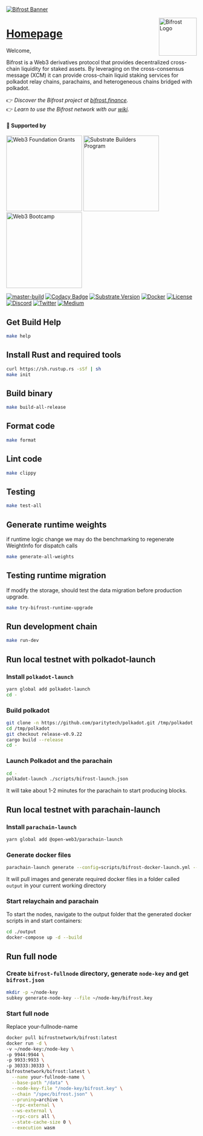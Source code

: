<a href="https://bifrost.finance"><img align="center" src="./docs/res/readme/bifrost-banner.svg" alt="Bifrost Banner"/></a>

<a href="https://bifrost.finance"><img align="right" width="100" src="./docs/res/readme/bifrost-black-logo.svg" alt="Bifrost Logo"/></a>

<h1 align="left"><a href="https://bifrost.finance">Homepage</a></h1>

Welcome,

Bifrost is a Web3 derivatives protocol that provides decentralized cross-chain liquidity for staked assets. By leveraging on the cross-consensus message (XCM) it can provide cross-chain liquid staking services for polkadot relay chains, parachains, and heterogeneous chains bridged with polkadot.

👉 *Discover the Bifrost project at [bifrost.finance](https://bifrost.finance/).*  
👉 *Learn to use the Bifrost network with our [wiki](https://wiki.bifrost.finance/network).*  

<h4>🐣 Supported by</h4>

<p align="left">
  <a href="https://web3.foundation/grants"><img src="docs/res/readme/web3-foundation-grant.svg" width="200" alt="Web3 Foundation Grants"></a>
  <a href="https://www.substrate.io/builders-program"><img src="docs/res/readme/substrate-builder.svg" width="200" alt="Substrate Builders Program"></a>
  <a href="https://bootcamp.web3.foundation/"><img src="docs/res/readme/web3-bootcamp.svg" width="200" alt="Web3 Bootcamp"></a>
</p>

[![master-build](https://img.shields.io/github/workflow/status/bifrost-finance/bifrost/master-build/master)](https://github.com/bifrost-finance/bifrost/actions)
[![Codacy Badge](https://app.codacy.com/project/badge/Grade/acec53276777415593c2b02b2200f62e)](https://www.codacy.com/gh/bifrost-finance/bifrost?utm_source=github.com&amp;utm_medium=referral&amp;utm_content=bifrost-finance/bifrost&amp;utm_campaign=Badge_Grade)
[![Substrate Version](https://img.shields.io/badge/Substrate-3.0.0-brightgreen?logo=Parity%20Substrate)](https://github.com/paritytech/substrate)
[![Docker](https://img.shields.io/badge/Docker-v0.4.0-brightgreen?logo=Docker)](https://hub.docker.com/repository/docker/bifrostnetwork/bifrost)
[![License](https://img.shields.io/github/license/bifrost-finance/bifrost?color=blue)](https://github.com/bifrost-finance/bifrost/blob/master/LICENSE)
[![Discord](https://img.shields.io/badge/-Discord-5c5c5c?logo=Discord)](https://discord.gg/bifrost-finance)
[![Twitter](https://img.shields.io/badge/-Twitter-5c5c5c?logo=Twitter)](https://twitter.com/bifrost_finance)
[![Medium](https://img.shields.io/badge/-Medium-5c5c5c?logo=Medium)](https://medium.com/bifrost-finance)

## Get Build Help

```sh
make help
```

## Install Rust and required tools

```bash
curl https://sh.rustup.rs -sSf | sh
make init
```

## Build binary

```bash
make build-all-release
```

## Format code

```sh
make format
```

## Lint code

```sh
make clippy
```

## Testing

```bash
make test-all
```

## Generate runtime weights

if runtime logic change we may do the benchmarking to regenerate WeightInfo for dispatch calls

```bash
make generate-all-weights
```

## Testing runtime migration

If modify the storage, should test the data migration before production upgrade.

```bash
make try-bifrost-runtime-upgrade
```

## Run development chain

```bash
make run-dev
```

## Run local testnet with polkadot-launch

### Install `polkadot-launch`

```bash
yarn global add polkadot-launch
cd -
```

### Build polkadot

```bash
git clone -n https://github.com/paritytech/polkadot.git /tmp/polkadot
cd /tmp/polkadot
git checkout release-v0.9.22
cargo build --release
cd -
```

### Launch Polkadot and the parachain

```bash
cd -
polkadot-launch ./scripts/bifrost-launch.json
```

It will take about 1-2 minutes for the parachain to start producing blocks.

## Run local testnet with parachain-launch

### Install `parachain-launch`

```sh
yarn global add @open-web3/parachain-launch
```

### Generate docker files

```sh
parachain-launch generate --config=scripts/bifrost-docker-launch.yml --yes
```

It will pull images and generate required docker files in a folder called `output` in your current working directory

### Start relaychain and parachain

To start the nodes, navigate to the output folder that the generated docker scripts in and start containers:

```sh
cd ./output
docker-compose up -d --build
```

## Run full node

### Create `bifrost-fullnode` directory, generate `node-key` and get `bifrost.json`

```sh
mkdir -p ~/node-key
subkey generate-node-key --file ~/node-key/bifrost.key
```

### Start full node

Replace your-fullnode-name

```sh
docker pull bifrostnetwork/bifrost:latest
docker run -d \
-v ~/node-key:/node-key \
-p 9944:9944 \
-p 9933:9933 \
-p 30333:30333 \
bifrostnetwork/bifrost:latest \
  --name your-fullnode-name \
  --base-path "/data" \
  --node-key-file "/node-key/bifrost.key" \
  --chain "/spec/bifrost.json" \
  --pruning=archive \
  --rpc-external \
  --ws-external \
  --rpc-cors all \
  --state-cache-size 0 \
  --execution wasm
```
